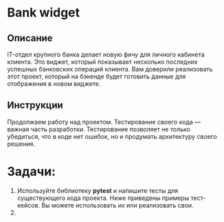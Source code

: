 # Bank widget

## Описание
IT-отдел крупного банка делает новую фичу для личного кабинета клиента. 
Это виджет, который показывает несколько последних успешных банковских операций клиента. 
Вам доверили реализовать этот проект, который на бэкенде будет готовить данные для отображения в новом виджете.

## Инструкции
Продолжаем работу над проектом. 
Тестирование своего кода — важная часть разработки. Тестирование позволяет не только убедиться, что в коде нет ошибок, 
но и продумать архитектуру своего решения.

# Задачи:

1. Используйте библиотеку **pytest** и напишите тесты для существующего кода проекта.
Ниже приведены примеры тест-кейсов. Вы можете использовать их или реализовать свои.
2. 